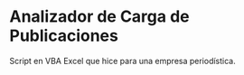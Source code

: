 # Analizador de Carga de Publicaciones

Script en VBA Excel que hice para una empresa periodística.
